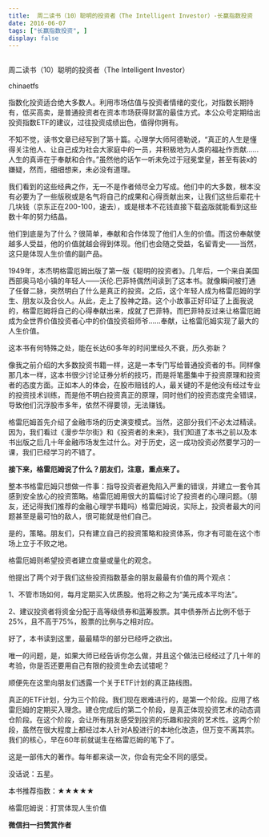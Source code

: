 ```yaml
---
title:  周二读书（10）聪明的投资者（The Intelligent Investor）-长赢指数投资
date: 2016-06-07
tags: ["长赢指数投资", ]
display: false
---
```



## 



周二读书（10）聪明的投资者（The Intelligent Investor）




chinaetfs




指数化投资适合绝大多数人。利用市场估值与投资者情绪的变化，对指数长期持有，低买高卖，是普通投资者在资本市场获得财富的最佳方式。本公众号定期给出投资指数ETF的建议，过往投资成绩出色，值得你拥有。


不知不觉，读书文章已经写到了第十篇。心理学大师阿德勒说，“真正的人生是懂得关注他人、让自己成为社会大家庭中的一员，并积极地为人类的福祉作贡献……人生的真谛在于奉献和合作。”虽然他的话乍一听未免过于冠冕堂皇，甚至有装x的嫌疑，然而，细细想来，未必没有道理。



我们看到的这些经典之作，无一不是作者倾尽全力写成。他们中的大多数，根本没有必要为了一些版税或是名气将自己的成果和心得贡献出来，让我们这些后辈花十几块钱（京东正在200-100，速去），或是根本不花钱直接下载盗版就能看到这些数十年的努力结晶。



他们到底是为了什么？很简单，奉献和合作体现了他们人生的价值。而这份奉献使越多人受益，他的价值就越会得到体现。他们也会随之受益，名留青史——当然，这只是体现人生价值的副产品。









1949年，本杰明格雷厄姆出版了第一版《聪明的投资者》。几年后，一个来自美国西部奥马哈小镇的年轻人——沃伦.巴菲特偶然间读到了这本书。就像瞬间被打通了任督二脉，突然明白了什么是真正的投资。之后，这个年轻人成为格雷厄姆的学生、朋友以及合伙人。从此，走上了股神之路。这个小故事正好印证了上面我说的，格雷厄姆将自己的心得奉献出来，成就了巴菲特。而巴菲特反过来让格雷厄姆成为全世界价值投资者心中的价值投资祖师爷……奉献，让格雷厄姆实现了最大的人生价值。











这本书有何特殊之处，能在长达60多年的时间里经久不衰，历久弥新？



像我之前介绍的大多数投资书籍一样，这是一本专门写给普通投资者的书。同样像那几本一样，这本书很少讨论证券分析的技巧，而是将笔墨集中于投资原理和投资者的态度方面。正如本人的体会，在股市赔钱的人，最关键的不是他没有经过专业的投资技术训练，而是他不明白投资真正的原理，同时他们的投资态度完全错误，导致他们沉浮股市多年，依然不得要领，无法赚钱。



格雷厄姆首先介绍了金融市场的历史演变模式。当然，这部分我们不必太过精读。因为，我们看过《漫步华尔街》和《投资者的未来》，我们知道了本书之前以及本书出版之后几十年金融市场发生过什么。对于历史，这一成功投资必然要学习的一课，我们已经学习的不错了。



**接下来，格雷厄姆说了什么？朋友们，注意，重点来了。**



整本书格雷厄姆只想做一件事：指导投资者避免陷入严重的错误，并建立一套令其感到安全放心的投资策略。格雷厄姆用很大的篇幅讨论了投资者的心理问题。（朋友，还记得我们推荐的金融心理学书籍吗）格雷厄姆说，实际上，投资者最大的问题甚至是最可怕的敌人，很可能就是他们自己。



是的，策略。朋友们，只有建立自己的投资策略和投资体系，你才有可能在这个市场上立于不败之地。



格雷厄姆则希望投资者建立度量或量化的观念。



他提出了两个对于我们这些投资指数基金的朋友最最有价值的两个观点：



1、不管市场如何，每月定期买入优质股。他将之称之为“美元成本平均法”。



2、建议投资者将资金分配于高等级债券和蓝筹股票。其中债券所占比例不低于25%，且不高于75%，股票的比例与之相对应。



好了，本书读到这里，最最精华的部分已经呼之欲出。



唯一的问题，是，如果大师已经告诉你怎么做，并且这个做法已经经过了几十年的考验，你是否还要用自己有限的投资生命去试错呢？



顺便先在这里向朋友们透露一个关于ETF计划的真正路线图。



真正的ETF计划，分为三个阶段。我们现在艰难进行的，是第一个阶段。应用了格雷厄姆的定期买入理念。建仓完成后的第二个阶段，是真正体现投资艺术的动态调仓阶段。在这个阶段，会让所有朋友感受到投资的乐趣和投资的艺术性。这两个阶段，虽然在很大程度上都经过本人针对A股进行的本地化改造，但万变不离其宗。我们的核心，早在60年前就诞生在格雷厄姆的笔下了。



这是一部伟大的著作。每年都来读一次，你会有完全不同的感受。



没话说：五星。



本书推荐指数：★★★★★





格雷厄姆说：打赏体现人生价值


**微信扫一扫赞赏作者**
